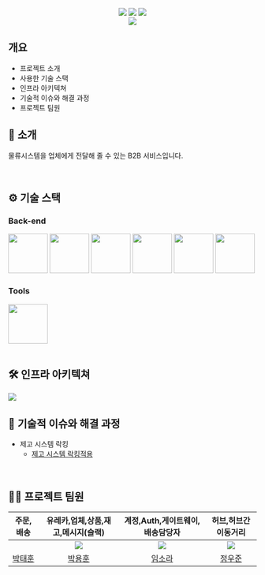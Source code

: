 <div align="center">

[<img src="https://img.shields.io/badge/-readme.md-important?style=flat&logo=google-chrome&logoColor=white" />]() [<img src="https://img.shields.io/badge/-tech blog-blue?style=flat&logo=google-chrome&logoColor=white" />]() [<img src="https://img.shields.io/badge/release-v1.0.0-yellow?style=flat&logo=google-chrome&logoColor=white" />]() 
<br/> [<img src="https://img.shields.io/badge/프로젝트 기간-2025.03.11~2025.03.25-green?style=flat&logo=&logoColor=white" />]()

</div> 

## 개요
- 프로젝트 소개
- 사용한 기술 스택
- 인프라 아키텍쳐
- 기술적 이슈와 해결 과정
- 프로젝트 팀원

## 📝 소개
물류시스템을 업체에게 전달해 줄 수 있는 B2B 서비스입니다.

<br />


## ⚙ 기술 스택

### Back-end
<div>
<img src="https://github.com/yewon-Noh/readme-template/blob/main/skills/Java.png?raw=true" width="80">
<img src="https://github.com/yewon-Noh/readme-template/blob/main/skills/SpringBoot.png?raw=true" width="80">
<img src="https://github.com/yewon-Noh/readme-template/blob/main/skills/SpringSecurity.png?raw=true" width="80">
<img src="https://github.com/yewon-Noh/readme-template/blob/main/skills/SpringDataJPA.png?raw=true" width="80">
<img src="https://github.com/yewon-Noh/readme-template/blob/main/skills/SpringDataJPA.png?raw=true" width="80">
<img src="https://github.com/Sparta-Rooibos/images/blob/main/postgre.jpg" width="80">    
</div>



### Tools
<div>
<img src="https://github.com/yewon-Noh/readme-template/blob/main/skills/Github.png?raw=true" width="80">
</div>

<br />

## 🛠️ 인프라 아키텍쳐
<img src="https://github.com/Sparta-Rooibos/images/blob/main/%E1%84%8B%E1%85%B5%E1%86%AB%E1%84%91%E1%85%B3%E1%84%85%E1%85%A1.jpg">


<br />

## 🤔 기술적 이슈와 해결 과정
- 제고 시스템 락킹
    - [제고 시스템 락킹적용](https://b-programmer.tistory.com/406)


<br />

## 💁‍♂️ 프로젝트 팀원
|주문,배송|유레카,업체,상품,재고,메시지(슬랙)|계정,Auth,게이트웨이,배송담당자|허브,허브간이동거리|
|:---:|:---:|:---:|:---:|
| ![]() | ![](https://github.com/asqwklop12.png?size=120) | ![](https://github.com/luz315.png?size=120) | ![](https://github.com/orkrj.png?size=120) |
|[박태훈](https://github.com/ekdh0858)|[박용훈](https://github.com/asqwklop12)|[임소라](https://github.com/luz315)|[정우준](https://github.com/orkrj)|

